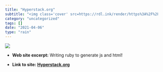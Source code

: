 ```yaml
---
title: "Hyperstack.org"
subtitle: "<img class='cover' src=https://rdl.ink/render/https%3A%2F%2Fhyperstack.org>"
category: "uncategorized"
tags: []
date: "2021-04-06"
type: "rain"
---
```

<img class="cover" src=https://rdl.ink/render/https%3A%2F%2Fhyperstack.org>



* **Web site excerpt:** Writing ruby to generate js and html!

* **Link to site:** **[Hyperstack.org](https://hyperstack.org)**